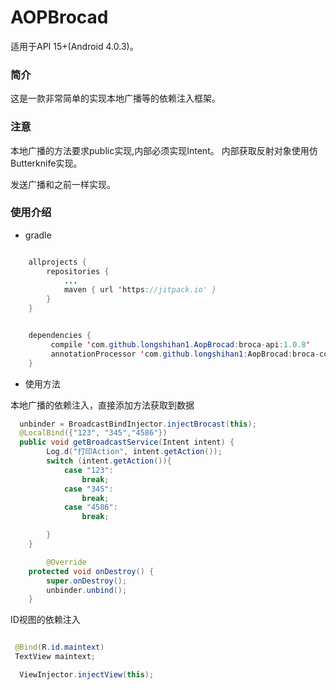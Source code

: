 # AOPBrocad


适用于API 15+(Android 4.0.3)。
### 简介
这是一款非常简单的实现本地广播等的依赖注入框架。

### 注意
本地广播的方法要求public实现,内部必须实现Intent。
内部获取反射对象使用仿Butterknife实现。

发送广播和之前一样实现。

### 使用介绍
- gradle 
```java {.class1 .class} 

    allprojects {
		repositories {
			...
			maven { url 'https://jitpack.io' }
		}
	}


    dependencies {
         compile 'com.github.longshihan1.AopBrocad:broca-api:1.0.8'
         annotationProcessor 'com.github.longshihan1:AopBrocad:broca-compiler:1.0.8'
    }
```


- 使用方法

本地广播的依赖注入，直接添加方法获取到数据

```java {.class1 .class} 
  unbinder = BroadcastBindInjector.injectBrocast(this);
  @LocalBind({"123", "345","4586"})
  public void getBroadcastService(Intent intent) {
        Log.d("打印Action", intent.getAction());
        switch (intent.getAction()){
            case "123":
                break;
            case "345":
                break;
            case "4586":
                break;

        }
    }

        @Override
    protected void onDestroy() {
        super.onDestroy();
        unbinder.unbind();
    }

```

ID视图的依赖注入
```java {.class1 .class} 

 @Bind(R.id.maintext)
 TextView maintext;

  ViewInjector.injectView(this);

```
